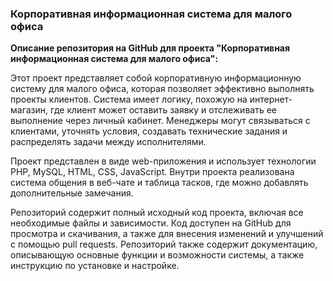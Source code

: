 ### Корпоративная информационная система для малого офиса
**Описание репозитория на GitHub для проекта "Корпоративная информационная система для малого офиса":**

Этот проект представляет собой корпоративную информационную систему для малого офиса, которая позволяет эффективно выполнять проекты клиентов. Система имеет логику, похожую на интернет-магазин, где клиент может оставить заявку и отслеживать ее выполнение через личный кабинет. Менеджеры могут связываться с клиентами, уточнять условия, создавать технические задания и распределять задачи между исполнителями. 

Проект представлен в виде web-приложения и использует технологии PHP, MySQL, HTML, CSS, JavaScript. Внутри проекта реализована система общения в веб-чате и таблица тасков, где можно добавлять дополнительные замечания. 

Репозиторий содержит полный исходный код проекта, включая все необходимые файлы и зависимости. Код доступен на GitHub для просмотра и скачивания, а также для внесения изменений и улучшений с помощью pull requests. Репозиторий также содержит документацию, описывающую основные функции и возможности системы, а также инструкцию по установке и настройке.
